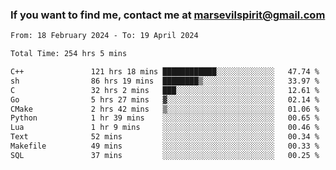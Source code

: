 ### If you want to find me, contact me at marsevilspirit@gmail.com

<!--
**marsevilspirit/marsevilspirit** is a ✨ _special_ ✨ repository because its `README.md` (this file) appears on your GitHub profile.

Here are some ideas to get you started:

- 🔭 I’m currently working on ...
- 🌱 I’m currently learning ...
- 👯 I’m looking to collaborate on ...
- 🤔 I’m looking for help with ...
- 💬 Ask me about ...
- 📫 How to reach me: ...
- 😄 Pronouns: ...
- ⚡ Fun fact: ...
-->
<!--START_SECTION:waka-->

```txt
From: 18 February 2024 - To: 19 April 2024

Total Time: 254 hrs 5 mins

C++               121 hrs 18 mins ████████████░░░░░░░░░░░░░   47.74 %
sh                86 hrs 19 mins  ████████▒░░░░░░░░░░░░░░░░   33.97 %
C                 32 hrs 2 mins   ███░░░░░░░░░░░░░░░░░░░░░░   12.61 %
Go                5 hrs 27 mins   ▓░░░░░░░░░░░░░░░░░░░░░░░░   02.14 %
CMake             2 hrs 42 mins   ▒░░░░░░░░░░░░░░░░░░░░░░░░   01.06 %
Python            1 hr 39 mins    ░░░░░░░░░░░░░░░░░░░░░░░░░   00.65 %
Lua               1 hr 9 mins     ░░░░░░░░░░░░░░░░░░░░░░░░░   00.46 %
Text              52 mins         ░░░░░░░░░░░░░░░░░░░░░░░░░   00.34 %
Makefile          49 mins         ░░░░░░░░░░░░░░░░░░░░░░░░░   00.33 %
SQL               37 mins         ░░░░░░░░░░░░░░░░░░░░░░░░░   00.25 %
```

<!--END_SECTION:waka-->
